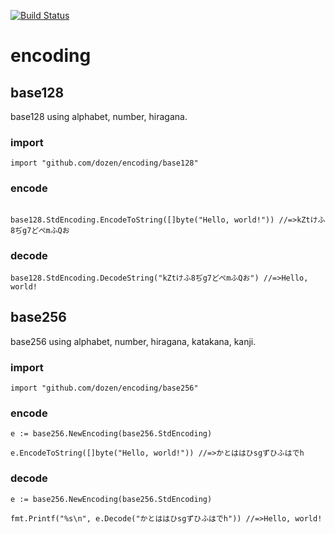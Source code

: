 [![Build Status](https://travis-ci.org/dozen/encoding.svg?branch=master)](https://travis-ci.org/dozen/encoding)

# encoding
## base128
base128 using alphabet, number, hiragana.

### import
```
import "github.com/dozen/encoding/base128"
```

### encode
```

base128.StdEncoding.EncodeToString([]byte("Hello, world!")) //=>kZtけふ8ぢg7どぺmふQお
```

### decode
```
base128.StdEncoding.DecodeString("kZtけふ8ぢg7どぺmふQお") //=>Hello, world!
```

## base256
base256 using alphabet, number, hiragana, katakana, kanji.

### import
```
import "github.com/dozen/encoding/base256"
```

### encode
```
e := base256.NewEncoding(base256.StdEncoding)

e.EncodeToString([]byte("Hello, world!")) //=>かとははひsgずひふはでh
```

### decode
```
e := base256.NewEncoding(base256.StdEncoding)

fmt.Printf("%s\n", e.Decode("かとははひsgずひふはでh")) //=>Hello, world!
```
